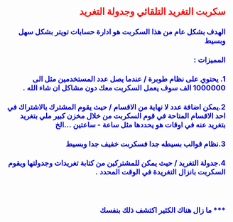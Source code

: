 <h2 dir="rtl" style="text-align: right;">
			<span style="color: rgb(255, 0, 0);">سكربت التغريد التلقائي وجدولة التغريد </span></h2>
		<h3 dir="rtl">
			<span style="color: rgb(0, 0, 205);">الهدف بشكل عام من هذا السكربت هو ادارة حسابات تويتر بشكل سهل وبسيط </span></h3>
		<h3 dir="rtl">
			<span style="color: rgb(0, 0, 205);">المميزات :</span></h3>
		<h3 dir="rtl">
			<span style="color: rgb(0, 0, 205);">1. يحتوي على نظام طوبرة / عندما يصل عدد المستخدمين مثل الى 1000000 الف سوف يعمل السكربت معك دون مشاكل ان شاء الله .</span></h3>
		<h3 dir="rtl">
			<span style="color: rgb(0, 0, 205);">2.يمكن اضافة عدد لا نهاية من الاقسام / حيث يقوم المشترك بالاشتراك في احد الاقسام المتاحة في قوم السكربت من خلال مخزن كبير ملي بتغريد بتغريد عنه في اوقات هو يحددها مثل ساعة - ساعتين ...الخ</span></h3>
		<h3 dir="rtl">
			<span style="color: rgb(0, 0, 205);">3.نظام قوالب بسيطه جدا فسكربت خفيف جدا وبسيط</span></h3>
		<h3 dir="rtl">
			<span style="color: rgb(0, 0, 205);">4.جدولة التغريد / حيث يمكن للمشتركين من كتابة تغريدات وجدولتها ويقوم السكربت بانزال التغريدة في الوقت المحدد .</span></h3>
		<h3 dir="rtl">
			&nbsp;</h3>
		<h3 dir="rtl">
			<span style="color: rgb(0, 0, 205);">*** ما زال هناك الكثير اكتشف ذلك بنفسك</span></h3>